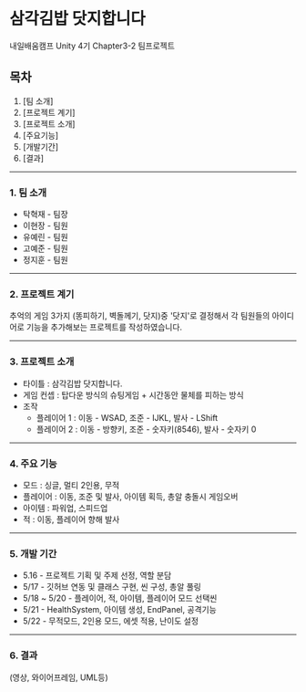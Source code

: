 # 삼각김밥 닷지합니다
내일배움캠프 Unity 4기 Chapter3-2 팀프로젝트


## 목차
1. [팀 소개]
2. [프로젝트 계기]
3. [프로젝트 소개]
4. [주요기능]
5. [개발기간]
6. [결과]
   
-------------------------------------------------
### 1. 팀 소개
* 탁혁재 - 팀장
* 이현장 - 팀원
* 유예린 - 팀원
* 고예준 - 팀원
* 정지훈 - 팀원
-------------------------------------------------
### 2. 프로젝트 계기
추억의 게임 3가지 (똥피하기, 벽돌께기, 닷지)중 '닷지'로 결정해서 각 팀원들의 아이디어로 기능을 추가해보는 프로젝트를 작성하였습니다.

-------------------------------------------------
### 3. 프로젝트 소개
* 타이틀 : 삼각김밥 닷지합니다.
* 게임 컨셉 : 탑다운 방식의 슈팅게임 + 시간동안 물체를 피하는 방식
* 조작
  * 플레이어 1 : 이동 - WSAD, 조준 - IJKL, 발사 - LShift
  * 플레이어 2 : 이동 - 방향키, 조준 - 숫자키(8546), 발사 - 숫자키 0
-------------------------------------------------
### 4. 주요 기능
* 모드 : 싱글, 멀티 2인용, 무적
* 플레이어 : 이동, 조준 및 발사, 아이템 획득, 총알 충돌시 게임오버
* 아이템 : 파워업, 스피드업
* 적 : 이동, 플레이어 향해 발사

-------------------------------------------------

### 5. 개발 기간
* 5.16 - 프로젝트 기획 및 주제 선정, 역할 분담
* 5/17 - 깃허브 연동 및 클래스 구현, 씬 구성, 총알 풀링
* 5/18 ~ 5/20 - 플레이어, 적, 아이템, 플레이어 모드 선택씬
* 5/21 - HealthSystem, 아이템 생성, EndPanel, 공격기능
* 5/22 - 무적모드, 2인용 모드, 에셋 적용, 난이도 설정

-------------------------------------------------

### 6. 결과
(영상, 와이어프레임, UML등)
